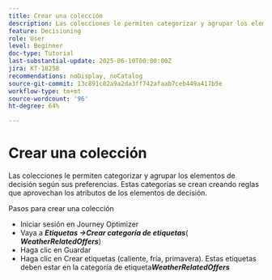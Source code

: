 ```yaml
---
title: Crear una colección
description: Las colecciones le permiten categorizar y agrupar los elementos de decisión según sus preferencias. Estas categorías se crean creando reglas que aprovechan los atributos de los elementos de decisión.
feature: Decisioning
role: User
level: Beginner
doc-type: Tutorial
last-substantial-update: 2025-06-10T00:00:00Z
jira: KT-18258
recommendations: noDisplay, noCatalog
source-git-commit: 13c891c02a9a2da3ff742afaab7ceb449a417b5e
workflow-type: tm+mt
source-wordcount: '96'
ht-degree: 64%

---
```



# Crear una colección

Las colecciones le permiten categorizar y agrupar los elementos de decisión según sus preferencias. Estas categorías se crean creando reglas que aprovechan los atributos de los elementos de decisión.

Pasos para crear una colección

* Iniciar sesión en Journey Optimizer
* Vaya a _&#x200B;**Etiquetas ->Crear categoría de etiquetas**&#x200B;_(_&#x200B;**WeatherRelatedOffers**&#x200B;_)
* Haga clic en Guardar
* Haga clic en Crear etiquetas (caliente, fría, primavera). Estas etiquetas deben estar en la categoría de etiqueta _&#x200B;**WeatherRelatedOffers**&#x200B;_

